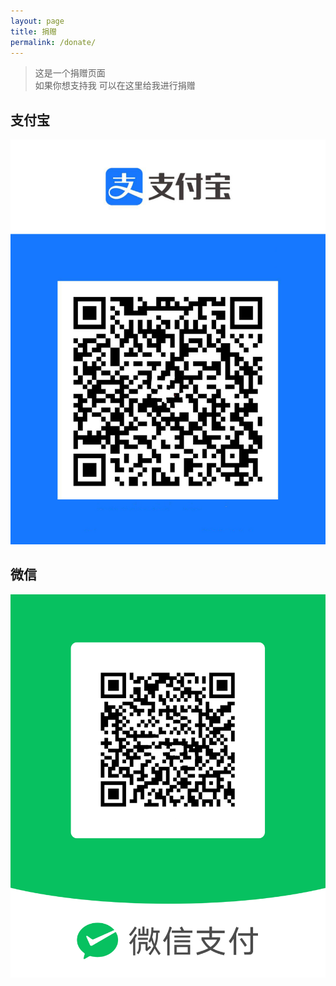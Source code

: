 ```yaml
---
layout: page
title: 捐赠
permalink: /donate/
---
```


>这是一个捐赠页面  
>如果你想支持我
>可以在这里给我进行捐赠  


## 支付宝
![支付宝.jpg](https://github.com/lswlc33/blog/blob/4f8a23e1b78816352ef869f85e31b85c5990e089/images/alp.jpg)  
## 微信
![微信支付.png](https://github.com/lswlc33/blog/blob/4f8a23e1b78816352ef869f85e31b85c5990e089/images/wcp.png)  
